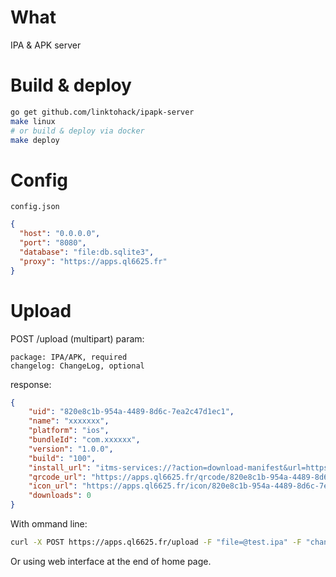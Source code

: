 # What
IPA & APK server

# Build & deploy
```sh
go get github.com/linktohack/ipapk-server
make linux
# or build & deploy via docker
make deploy
```

# Config
`config.json`
```json
{
  "host": "0.0.0.0",
  "port": "8080",
  "database": "file:db.sqlite3",
  "proxy": "https://apps.ql6625.fr"
}
```

# Upload
POST /upload (multipart)
param:
```
package: IPA/APK, required
changelog: ChangeLog, optional
```
response:
```json
{
    "uid": "820e8c1b-954a-4489-8d6c-7ea2c47d1ec1",
    "name": "xxxxxxx",
    "platform": "ios",
    "bundleId": "com.xxxxxx",
    "version": "1.0.0",
    "build": "100",
    "install_url": "itms-services://?action=download-manifest&url=https://apps.ql6625.fr/plist/820e8c1b-954a-4489-8d6c-7ea2c47d1ec1",
    "qrcode_url": "https://apps.ql6625.fr/qrcode/820e8c1b-954a-4489-8d6c-7ea2c47d1ec1",
    "icon_url": "https://apps.ql6625.fr/icon/820e8c1b-954a-4489-8d6c-7ea2c47d1ec1",
    "downloads": 0
}
```
With ommand line:
```sh
curl -X POST https://apps.ql6625.fr/upload -F "file=@test.ipa" -F "changelog=123"
```
Or using web interface at the end of home page.
